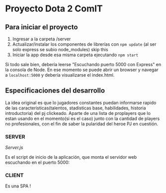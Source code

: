# Proyecto Dota 2 ComIT

## Para iniciar el proyecto

1. Ingresar a la carpeta /server
2. Actualizar/instalar los componentes de librerías con `npm update`  (al ser solo express se subio node_modules) skip this
3. Iniciar la app desde esa misma carpeta ejecutando `npm start`

Si todo sale bien, debería leerse "Escuchando puerto 5000 con Express" en la consola de Node.
En ese momento se puede abrir un browser y navegar a `localhost:5000` y debería visualizarse el index.html.


## Especificaciones del desarrollo

La idea original es que lo jugadores constantes puedan informarse rapido de las caracteristicas(talentos, stadisticas base, habilidades, historia introductoria) del pj clickeado. Aparte de una lista de proplayers que lo estan usando en el momento(si es el caso) junto con la cantidad de players no profesionales, con el fin de saber la pularidad del heroe PJ en cuestión.

### SERVER

*Server.js*

Es el script de inicio de la aplicación, que monta el servidor web escuchando en el puerto 5000:

### CLIENT
Es una SPA !
